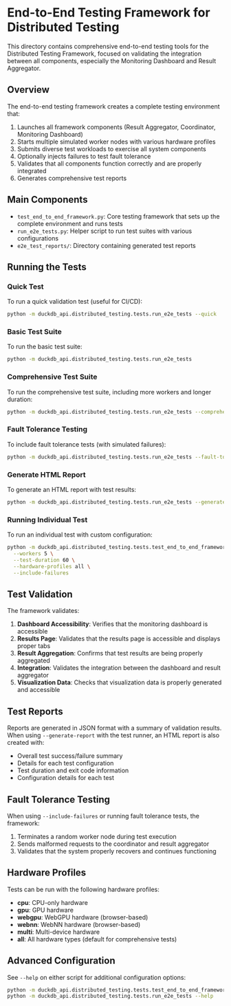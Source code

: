 # End-to-End Testing Framework for Distributed Testing

This directory contains comprehensive end-to-end testing tools for the Distributed Testing Framework, focused on validating the integration between all components, especially the Monitoring Dashboard and Result Aggregator.

## Overview

The end-to-end testing framework creates a complete testing environment that:

1. Launches all framework components (Result Aggregator, Coordinator, Monitoring Dashboard)
2. Starts multiple simulated worker nodes with various hardware profiles
3. Submits diverse test workloads to exercise all system components
4. Optionally injects failures to test fault tolerance
5. Validates that all components function correctly and are properly integrated
6. Generates comprehensive test reports

## Main Components

- `test_end_to_end_framework.py`: Core testing framework that sets up the complete environment and runs tests
- `run_e2e_tests.py`: Helper script to run test suites with various configurations
- `e2e_test_reports/`: Directory containing generated test reports

## Running the Tests

### Quick Test

To run a quick validation test (useful for CI/CD):

```bash
python -m duckdb_api.distributed_testing.tests.run_e2e_tests --quick
```

### Basic Test Suite

To run the basic test suite:

```bash
python -m duckdb_api.distributed_testing.tests.run_e2e_tests
```

### Comprehensive Test Suite

To run the comprehensive test suite, including more workers and longer duration:

```bash
python -m duckdb_api.distributed_testing.tests.run_e2e_tests --comprehensive
```

### Fault Tolerance Testing

To include fault tolerance tests (with simulated failures):

```bash
python -m duckdb_api.distributed_testing.tests.run_e2e_tests --fault-tolerance
```

### Generate HTML Report

To generate an HTML report with test results:

```bash
python -m duckdb_api.distributed_testing.tests.run_e2e_tests --generate-report
```

### Running Individual Test

To run an individual test with custom configuration:

```bash
python -m duckdb_api.distributed_testing.tests.test_end_to_end_framework \
  --workers 5 \
  --test-duration 60 \
  --hardware-profiles all \
  --include-failures
```

## Test Validation

The framework validates:

1. **Dashboard Accessibility**: Verifies that the monitoring dashboard is accessible
2. **Results Page**: Validates that the results page is accessible and displays proper tabs
3. **Result Aggregation**: Confirms that test results are being properly aggregated
4. **Integration**: Validates the integration between the dashboard and result aggregator
5. **Visualization Data**: Checks that visualization data is properly generated and accessible

## Test Reports

Reports are generated in JSON format with a summary of validation results. When using `--generate-report` with the test runner, an HTML report is also created with:

- Overall test success/failure summary
- Details for each test configuration
- Test duration and exit code information
- Configuration details for each test

## Fault Tolerance Testing

When using `--include-failures` or running fault tolerance tests, the framework:

1. Terminates a random worker node during test execution
2. Sends malformed requests to the coordinator and result aggregator
3. Validates that the system properly recovers and continues functioning

## Hardware Profiles

Tests can be run with the following hardware profiles:

- **cpu**: CPU-only hardware
- **gpu**: GPU hardware
- **webgpu**: WebGPU hardware (browser-based)
- **webnn**: WebNN hardware (browser-based)
- **multi**: Multi-device hardware
- **all**: All hardware types (default for comprehensive tests)

## Advanced Configuration

See `--help` on either script for additional configuration options:

```bash
python -m duckdb_api.distributed_testing.tests.test_end_to_end_framework --help
python -m duckdb_api.distributed_testing.tests.run_e2e_tests --help
```